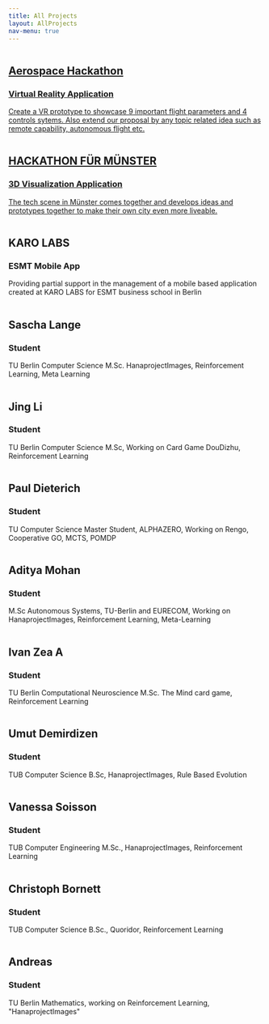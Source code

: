 ```yaml
---
title: All Projects
layout: AllProjects
nav-menu: true
---
```


<div id="main">
	<div class="inner">
    <section>
      <div class="blitzcontainer">
        <div class="blitzbox">
          <a href="{{ site.baseurl }}/weareVR.html">
            <div class="img-box" title="Virtual Cockptit" >
              <img src="{{ site.baseurl }}/assets/images/projectImages/weAreVR.png" alt="">
            </div>
            <div class="contentPosition">
              <h2>Aerospace Hackathon</h2>
              <h3>Virtual Reality Application</h3>
              <p>Create a VR prototype to showcase 9 important flight parameters  and 4 controls sytems. Also extend our proposal by any topic related idea such as remote capability, autonomous flight etc.</p>
            </div>
          </a>
        </div>
        <div class="blitzbox">
          <a href="{{ site.baseurl }}/munsterHack.html">
            <div class="img-box"  title="MÜNSTERHACK 2022">
              <img src="{{ site.baseurl }}/assets/images/projectImages/mshack.png" alt="">
            </div>
            <div class="contentPosition"> 
              <h2>HACKATHON FÜR MÜNSTER</h2>
              <h3>3D Visualization Application</h3>
              <p> The tech scene in Münster comes together and develops ideas and prototypes together to make their own city even more liveable.</p>
            </div>
          </a> 
        </div>
    <div class="blitzbox">
    <div class="img-box" title="ESMT Mobile App">
	<img src="{{ site.baseurl }}/assets/images/projectImages/esmt_App.png" alt=""></div>
       <div class="contentPosition">
        <h2>KARO LABS</h2>
        <h3>ESMT Mobile App</h3>
        <p>Providing partial support in the management of a mobile based application created at KARO LABS for ESMT business school in Berlin</p></div>
    </div>
		<div class="blitzbox">
		<div class="img-box" title="Sascha Lange">
		<img src="{{ site.baseurl }}/assets/images/projectImages/8.jpg" alt=""></div>
      <div class="contentPosition">
        <h2>Sascha Lange</h2>
        <h3>Student</h3>
        <p>TU Berlin Computer Science M.Sc. HanaprojectImages, Reinforcement Learning, Meta Learning</p></div>
    </div>
  <div class="blitzbox">
    <div class="img-box" title="Jing Li">
	<img src="{{ site.baseurl }}/assets/images/projectImages/5.JPG" alt=""></div>
    <div class="contentPosition">
        <h2>Jing Li</h2>
        <h3>Student</h3>
        <p>TU Berlin Computer Science M.Sc, Working on Card Game DouDizhu, Reinforcement Learning</p></div>
   </div>
  <div class="blitzbox">
    <div class="img-box" title="Paul Dieterich">
	<img src="{{ site.baseurl }}/assets/images/projectImages/7.jpg" alt=""></div>
    <div class="contentPosition">
        <h2>Paul Dieterich</h2>
        <h3>Student</h3>
        <p>TU Computer Science Master Student, ALPHAZERO, Working on Rengo, Cooperative GO, MCTS, POMDP</p></div>
    </div>
  <div class="blitzbox">
    <div class="img-box" title="Aditya Mohan"><img src="{{ site.baseurl }}/assets/images/projectImages/1.jpeg" alt=""></div>
      <div class="contentPosition">
        <h2>Aditya Mohan</h2>
        <h3>Student</h3>
        <p>M.Sc  Autonomous Systems, TU-Berlin and EURECOM, Working on HanaprojectImages, Reinforcement Learning, Meta-Learning
        </p></div>
    </div>
  <div class="blitzbox">
    <div class="img-box" title="Ivan Zea A"><img src="{{ site.baseurl }}/assets/images/projectImages/4.JPG" alt=""></div>
      <div class="contentPosition">
        <h2>Ivan Zea A</h2>
        <h3>Student</h3>
        <p>TU Berlin Computational Neuroscience M.Sc. The Mind card game, Reinforcement Learning
        </p></div>
    </div>
   <div class="blitzbox">
    <div class="img-box" title="Umut Demirdizen" 
         ><img src="{{ site.baseurl }}/assets/images/projectImages/9.jpg" alt=""></div>
      <div class="contentPosition">
        <h2>Umut Demirdizen</h2>
        <h3>Student</h3>
        <p>TUB Computer Science B.Sc, HanaprojectImages, Rule Based Evolution 
         </p></div>
    </div>
     <div class="blitzbox">
    <div class="img-box" title="Vanessa Soisson" 
         ><img src="{{ site.baseurl }}/assets/images/projectImages/10.jpg" alt=""></div>
      <div class="contentPosition">
        <h2>Vanessa Soisson</h2>
        <h3>Student</h3>
        <p>TUB Computer Engineering M.Sc., HanaprojectImages, Reinforcement Learning
           </p></div>
    </div>
    <div class="blitzbox">
    <div class="img-box" title="Christoph Bornett" 
         ><img src="{{ site.baseurl }}/assets/images/projectImages/11.jpg" alt=""></div>
      <div class="contentPosition">
        <h2>Christoph Bornett</h2>
        <h3>Student</h3>
        <p>TUB Computer Science B.Sc., Quoridor, Reinforcement Learning 
         </p></div>
    </div>
    <div class="blitzbox">
    <div class="img-box" title="Andreas" 
         ><img src="{{ site.baseurl }}/assets/images/projectImages/12.jpg" alt=""></div>
      <div class="contentPosition">
        <h2>Andreas</h2>
        <h3>Student</h3>
        <p>TU Berlin Mathematics, working on Reinforcement Learning, "HanaprojectImages" 
         </p></div>
    </div>
    
</div>
</section>
</div>
</div>